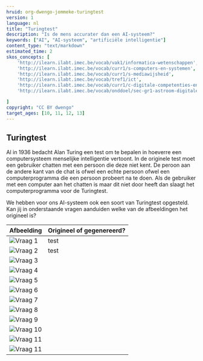 ```yaml
---
hruid: org-dwengo-jommeke-turingtest
version: 1
language: nl
title: "Turingtest"
description: "Is de mens accurater dan een AI-systeem?"
keywords: ["AI", "AI-systeem", "artificiële intelligentie"]
content_type: "text/markdown"
estimated_time: 2
skos_concepts: [
    'http://ilearn.ilabt.imec.be/vocab/vak1/informatica-wetenschappen', 
    'http://ilearn.ilabt.imec.be/vocab/curr1/s-computers-en-systemen',
    'http://ilearn.ilabt.imec.be/vocab/curr1/s-mediawijsheid',
    'http://ilearn.ilabt.imec.be/vocab/tref1/ict',
    'http://ilearn.ilabt.imec.be/vocab/curr1/c-digitale-competenties-en-mediawijsheid',
    'http://ilearn.ilabt.imec.be/vocab/onddoel/sec-gr1-astroom-digitale-competenties-en-mediawijsheid-4.5',

]
copyright: "CC BY dwengo"
target_ages: [10, 11, 12, 13]
---
```


## Turingtest

Al in 1936 bedacht Alan Turing een test om te bepalen in hoeverre een computersysteem menselijke intelligentie vertoont. In de originele test moet een gebruiker chatten met een persoon die deze niet kent. De peroon aan de andere kant van de chat is ofwel een echte persoon ofwel een computerprogramma die een persoon probeert na te doen. Als de gebruiker met een computer aan het chatten is maar dit niet door heeft dan slaagt het computerprogramma voor de Turingtest.

We hebben voor ons AI-systeem ook een soort van Turingtest opgesteld. Kan jij in onderstaande vragen aanduiden welke van de afbeeldingen het origineel is?

| **Afbeelding** | **Origineel of gegenereerd?** |
|---------------------------|---|
| ![Vraag 1](img/turing/original/1.png) | test |
| ![Vraag 2](img/turing/generated/7.png) | test |
| ![Vraag 3](img/turing/generated/11.png) | |
| ![Vraag 4](img/turing/generated/2.png) | |
| ![Vraag 5](img/turing/original/5.png)| |
| ![Vraag 6](img/turing/original/9.png)| |
| ![Vraag 7](img/turing/generated/3.png) | |
| ![Vraag 8](img/turing/original/10.png) | |
| ![Vraag 9](img/turing/generated/8.png) | |
| ![Vraag 10](img/turing/generated/9.png) | |
| ![Vraag 11](img/turing/generated/14.png) | |
| ![Vraag 11](img/turing/original/4.png) | |